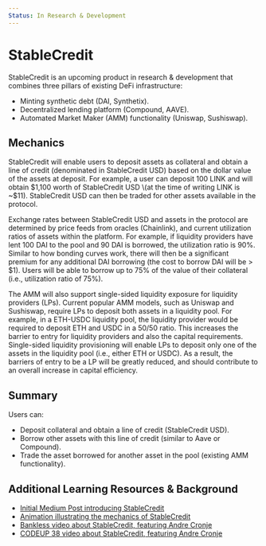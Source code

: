 ```yaml
---
Status: In Research & Development
---
```


# StableCredit

StableCredit is an upcoming product in research & development that combines three pillars of existing DeFi infrastructure:

- Minting synthetic debt \(DAI, Synthetix\).
- Decentralized lending platform \(Compound, AAVE\).
- Automated Market Maker \(AMM\) functionality \(Uniswap, Sushiswap\).

## Mechanics

StableCredit will enable users to deposit assets as collateral and obtain a line of credit \(denominated in StableCredit USD\) based on the dollar value of the assets at deposit. For example, a user can deposit 100 LINK and will obtain $1,100 worth of StableCredit USD \(at the time of writing LINK is ~$11\). StableCredit USD can then be traded for other assets available in the protocol.

Exchange rates between StableCredit USD and assets in the protocol are determined by price feeds from oracles \(Chainlink\), and current utilization ratios of assets within the platform. For example, if liquidity providers have lent 100 DAI to the pool and 90 DAI is borrowed, the utilization ratio is 90%. Similar to how bonding curves work, there will then be a significant premium for any additional DAI borrowing \(the cost to borrow DAI will be &gt; \$1\). Users will be able to borrow up to 75% of the value of their collateral \(i.e., utilization ratio of 75%\).

The AMM will also support single-sided liquidity exposure for liquidity providers \(LPs\). Current popular AMM models, such as Uniswap and Sushiswap, require LPs to deposit both assets in a liquidity pool. For example, in a ETH-USDC liquidity pool, the liquidity provider would be required to deposit ETH and USDC in a 50/50 ratio. This increases the barrier to entry for liquidity providers and also the capital requirements. Single-sided liquidity provisioning will enable LPs to deposit only one of the assets in the liquidity pool \(i.e., either ETH or USDC\). As a result, the barriers of entry to be a LP will be greatly reduced, and should contribute to an overall increase in capital efficiency.

## Summary

Users can:

- Deposit collateral and obtain a line of credit \(StableCredit USD\).
- Borrow other assets with this line of credit \(similar to Aave or Compound\).
- Trade the asset borrowed for another asset in the pool \(existing AMM functionality\).

## Additional Learning Resources & Background

- [Initial Medium Post introducing StableCredit](https://medium.com/iearn/introducing-stablecredit-a-new-protocol-for-decentralized-lending-stablecoins-and-amms-7252a43ee56)
- [Animation illustrating the mechanics of StableCredit](https://twitter.com/finematics/status/1305188626008100865)
- [Bankless video about StableCredit, featuring Andre Cronje](https://www.youtube.com/watch?v=SkTuMVBLBNQ)
- [CODEUP 38 video about StableCredit, featuring Andre Cronje](https://www.youtube.com/watch?v=bdC3rNDChbw&feature=youtu.be&t=2002)
